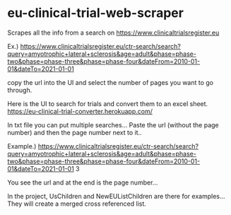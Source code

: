 # eu-clinical-trial-web-scraper
Scrapes all the info from a search on https://www.clinicaltrialsregister.eu

Ex.) https://www.clinicaltrialsregister.eu/ctr-search/search?query=amyotrophic+lateral+sclerosis&age=adult&phase=phase-two&phase=phase-three&phase=phase-four&dateFrom=2010-01-01&dateTo=2021-01-01

copy the url into the UI and select the number of pages you want to go through.

Here is the UI to search for trials and convert them to an excel sheet.
https://eu-clinical-trial-converter.herokuapp.com/




In txt file you can put multiple searches... Paste the url (without the page number) and then the page number next to it..

Example.) https://www.clinicaltrialsregister.eu/ctr-search/search?query=amyotrophic+lateral+sclerosis&age=adult&phase=phase-two&phase=phase-three&phase=phase-four&dateFrom=2010-01-01&dateTo=2021-01-01 3

You see the url and at the end is the page number...


In the project, UsChildren and NewEUListChildren are there for examples... They will create a merged cross referenced list.
